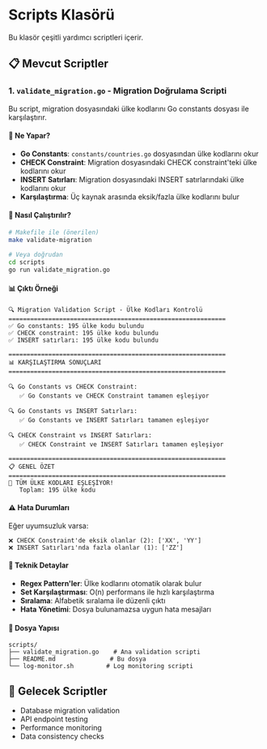 # Scripts Klasörü

Bu klasör çeşitli yardımcı scriptleri içerir.

## 📋 Mevcut Scriptler

### 1. `validate_migration.go` - Migration Doğrulama Scripti

Bu script, migration dosyasındaki ülke kodlarını Go constants dosyası ile karşılaştırır.

#### 🎯 Ne Yapar?

- **Go Constants**: `constants/countries.go` dosyasından ülke kodlarını okur
- **CHECK Constraint**: Migration dosyasındaki CHECK constraint'teki ülke kodlarını okur  
- **INSERT Satırları**: Migration dosyasındaki INSERT satırlarındaki ülke kodlarını okur
- **Karşılaştırma**: Üç kaynak arasında eksik/fazla ülke kodlarını bulur

#### 🚀 Nasıl Çalıştırılır?

```bash
# Makefile ile (önerilen)
make validate-migration

# Veya doğrudan
cd scripts
go run validate_migration.go
```

#### 📊 Çıktı Örneği

```
🔍 Migration Validation Script - Ülke Kodları Kontrolü
============================================================
✅ Go constants: 195 ülke kodu bulundu
✅ CHECK constraint: 195 ülke kodu bulundu
✅ INSERT satırları: 195 ülke kodu bulundu

============================================================
📊 KARŞILAŞTIRMA SONUÇLARI
============================================================

🔍 Go Constants vs CHECK Constraint:
   ✅ Go Constants ve CHECK Constraint tamamen eşleşiyor

🔍 Go Constants vs INSERT Satırları:
   ✅ Go Constants ve INSERT Satırları tamamen eşleşiyor

🔍 CHECK Constraint vs INSERT Satırları:
   ✅ CHECK Constraint ve INSERT Satırları tamamen eşleşiyor

============================================================
📋 GENEL ÖZET
============================================================
🎉 TÜM ÜLKE KODLARI EŞLEŞİYOR!
   Toplam: 195 ülke kodu
```

#### ⚠️ Hata Durumları

Eğer uyumsuzluk varsa:

```
❌ CHECK Constraint'de eksik olanlar (2): ['XX', 'YY']
❌ INSERT Satırları'nda fazla olanlar (1): ['ZZ']
```

#### 🔧 Teknik Detaylar

- **Regex Pattern'ler**: Ülke kodlarını otomatik olarak bulur
- **Set Karşılaştırması**: O(n) performans ile hızlı karşılaştırma
- **Sıralama**: Alfabetik sıralama ile düzenli çıktı
- **Hata Yönetimi**: Dosya bulunamazsa uygun hata mesajları

#### 📁 Dosya Yapısı

```
scripts/
├── validate_migration.go    # Ana validation scripti
├── README.md               # Bu dosya
└── log-monitor.sh         # Log monitoring scripti
```

## 🚀 Gelecek Scriptler

- Database migration validation
- API endpoint testing
- Performance monitoring
- Data consistency checks
